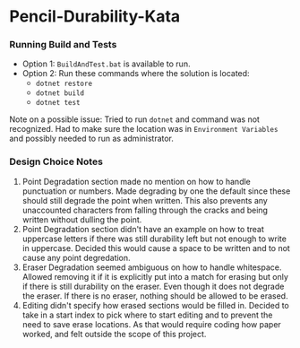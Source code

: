 # Pencil-Durability-Kata

### Running Build and Tests

* Option 1: `BuildAndTest.bat` is available to run.
* Option 2: Run these commands where the solution is located:
    * `dotnet restore`
    * `dotnet build`
    * `dotnet test`
    
Note on a possible issue: Tried to run `dotnet` and command was not recognized. Had to make sure the location was in `Environment Variables` and possibly needed to run as administrator.

### Design Choice Notes
  1) Point Degradation section made no mention on how to handle punctuation or numbers. Made degrading by one the default since these should still degrade the point when written. This also prevents any unaccounted characters from falling through the cracks and being written without dulling the point.
  1) Point Degradation section didn't have an example on how to treat uppercase letters if there was still durability left but not enough to write in uppercase. Decided this would cause a space to be written and to not cause any point degredation.
  1) Eraser Degradation seemed ambiguous on how to handle whitespace. Allowed removing it if it is explicitly put into a match for erasing but only if there is still durability on the eraser. Even though it does not degrade the eraser. If there is no eraser, nothing should be allowed to be erased.
  1) Editing didn't specify how erased sections would be filled in. Decided to take in a start index to pick where to start editing and to prevent the need to save erase locations. As that would require coding how paper worked, and felt outside the scope of this project.
